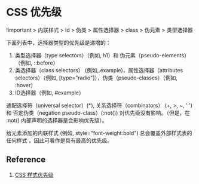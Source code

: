 # CSS 优先级

!important > 内联样式 > id > 伪类 > 属性选择器 > class > 伪元素 > 类型选择器

下面列表中，选择器类型的优先级是递增的：

1. 类型选择器（type selectors）（例如, h1）和 伪元素（pseudo-elements）（例如, ::before）
2. 类选择器（class selectors） (例如,.example)，属性选择器（attributes selectors）（例如, [type="radio"]），伪类（pseudo-classes）（例如, :hover）
3. ID选择器（例如, #example）

通配选择符（universal selector）(*), 关系选择符（combinators） (+, >, ~, ' ')  和 否定伪类（negation pseudo-class）(:not()) 对优先级没有影响。（但是，在 :not() 内部声明的选择器是会影响优先级）。

给元素添加的内联样式 (例如, style="font-weight:bold") 总会覆盖外部样式表的任何样式 ，因此可看作是具有最高的优先级。

## Reference

1. [CSS 样式优先级](https://developer.mozilla.org/zh-CN/docs/Web/CSS/Specificity)